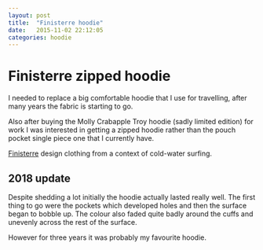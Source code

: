 ```yaml
---
layout: post
title:  "Finisterre hoodie"
date:   2015-11-02 22:12:05
categories: hoodie
---
```


# Finisterre zipped hoodie

I needed to replace a big comfortable hoodie that I use for travelling, after many years the fabric is starting to go.

Also after buying the Molly Crabapple Troy hoodie (sadly limited edition) for work I was interested in getting a zipped hoodie rather than the pouch pocket single piece one that I currently have.

[Finisterre](http://www.finisterreuk.com/) design clothing from a context of cold-water surfing.

## 2018 update

Despite shedding a lot initially the hoodie actually lasted really well. The first thing to go were the pockets which developed holes and then the surface began to bobble up. The colour also faded quite badly around the cuffs and unevenly across the rest of the surface.

However for three years it was probably my favourite hoodie.